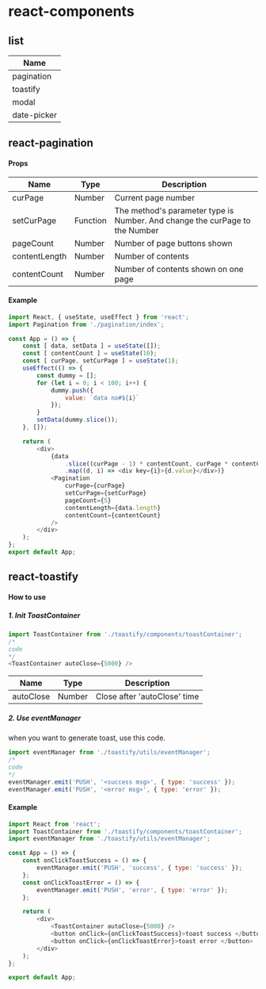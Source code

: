 
# react-components
## list
|Name|
|----|
|pagination|
|toastify|
|modal|
|date-picker|

## react-pagination
#### Props

|Name|Type|Description|
|-----|-----|-----|
|curPage|Number|Current page number|
|setCurPage|Function|The method's parameter type is Number. And change the curPage to the Number|
|pageCount|Number|Number of page buttons shown|
|contentLength|Number|Number of contents|
|contentCount|Number|Number of contents shown on one page|


#### Example
```javascript
import React, { useState, useEffect } from 'react';
import Pagination from './pagination/index';

const App = () => {
	const [ data, setData ] = useState([]);
	const [ contentCount ] = useState(10);
	const [ curPage, setCurPage ] = useState(1);
	useEffect(() => {
		const dummy = [];
		for (let i = 0; i < 100; i++) {
			dummy.push({
				value: `data no#${i}`
			});
		}
		setData(dummy.slice());
	}, []);

	return (
        <div>
			{data
				.slice((curPage - 1) * contentCount, curPage * contentCount)
				.map((d, i) => <div key={i}>{d.value}</div>)}
			<Pagination
				curPage={curPage}
				setCurPage={setCurPage}
				pageCount={5}
				contentLength={data.length}
				contentCount={contentCount}
			/>
		</div>
	);
};
export default App;
```

## react-toastify
#### How to use

##### 1. Init ToastContainer
```javascript
import ToastContainer from './toastify/components/toastContainer';
/*
code
*/
<ToastContainer autoClose={5000} />
```
|Name|Type|Description|
|---|---|---|
|autoClose|Number|Close after 'autoClose' time|
##### 2. Use eventManager
when you want to generate toast, use this code.
```javascript
import eventManager from './toastify/utils/eventManager';
/*
code
*/
eventManager.emit('PUSH', '<success msg>', { type: 'success' });
eventManager.emit('PUSH', '<error msg>', { type: 'error' });
```

#### Example
```javascript
import React from 'react';
import ToastContainer from './toastify/components/toastContainer';
import eventManager from './toastify/utils/eventManager';

const App = () => {
	const onClickToastSuccess = () => {
		eventManager.emit('PUSH', 'success', { type: 'success' });
	};
	const onClickToastError = () => {
		eventManager.emit('PUSH', 'error', { type: 'error' });
	};

	return (
		<div>
			<ToastContainer autoClose={5000} />
			<button onClick={onClickToastSuccess}>toast success </button>
			<button onClick={onClickToastError}>toast error </button>
		</div>
	);
};

export default App;
```